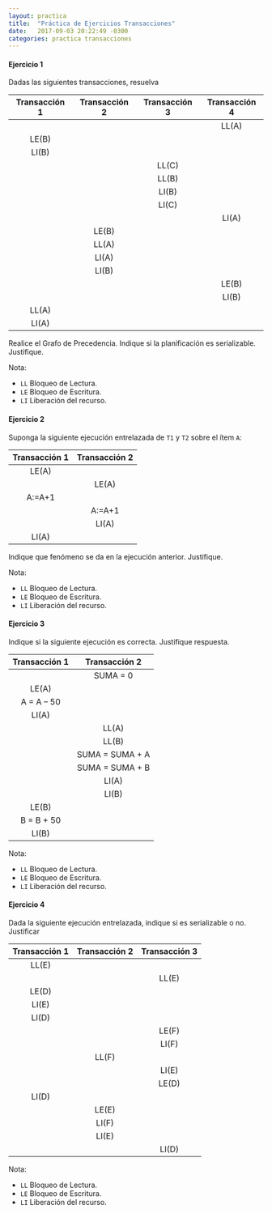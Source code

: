 ```yaml
---
layout: practica
title:  "Práctica de Ejercicios Transacciones"
date:   2017-09-03 20:22:49 -0300
categories: practica transacciones
---
```


#### Ejercicio 1

Dadas las siguientes transacciones, resuelva

| Transacción 1 | Transacción 2 | Transacción 3 | Transacción 4 |
| :-: | :-: | :-: | :-: |
| | | | LL(A) |
| LE(B) | | | |
| LI(B) | | | |
| | | LL(C) | |
| | | LL(B) | |
| | | LI(B) | |
| | | LI(C) | |
| | | | LI(A) |
| | LE(B) | | |
| | LL(A) | | |
| | LI(A) | | |
| | LI(B) | | |
| | | | LE(B) |
| | | | LI(B) |
| LL(A) | | | |
| LI(A) | | | |

Realice el Grafo de Precedencia. Indique si la planificación es serializable. Justifique.

Nota: 

* ``LL`` Bloqueo de Lectura.
* ``LE`` Bloqueo de Escritura.
* ``LI`` Liberación del recurso.

#### Ejercicio 2

Suponga la siguiente ejecución entrelazada de ``T1`` y ``T2`` sobre el ítem ``A``:

| Transacción 1 | Transacción 2 |
|:-------------:|:-------------:|
| LE(A) |  |
|  | LE(A) |
| A:=A+1 |  |
|  | A:=A+1 |
|  | LI(A) |
| LI(A) |  |

Indique que fenómeno se da en la ejecución anterior. Justifique.
 
Nota: 

* ``LL`` Bloqueo de Lectura.
* ``LE`` Bloqueo de Escritura.
* ``LI`` Liberación del recurso.

#### Ejercicio 3

Indique si la siguiente ejecución es correcta. Justifique respuesta.

| Transacción 1 | Transacción 2 |
|:-------------:|:---------------:|
|  | SUMA = 0 |
| LE(A) |  |
| A = A – 50 |  |
| LI(A) |  |
|  | LL(A) |
|  | LL(B) |
|  | SUMA = SUMA + A |
|  | SUMA = SUMA + B |
|  | LI(A) |
|  | LI(B) |
| LE(B) |  |
| B = B + 50 |  |
| LI(B) |  |

Nota: 

* ``LL`` Bloqueo de Lectura.
* ``LE`` Bloqueo de Escritura.
* ``LI`` Liberación del recurso.

#### Ejercicio 4

Dada la siguiente ejecución entrelazada, indique si es serializable o no. Justificar

| Transacción 1 | Transacción 2 | Transacción 3 |
|:-------------:|:-------------:|:-------------:|
| LL(E) |  |  |
|  |  | LL(E) |
| LE(D) |  |  |
| LI(E) |  |  |
| LI(D) |  |  |
|  |  | LE(F) |
|  |  | LI(F) |
|  | LL(F) |  |
|  |  | LI(E) |
|  |  | LE(D) |
| LI(D) |  |  |
|  | LE(E) |  |
|  | LI(F) |  |
|  | LI(E) |  |
|  |  | LI(D) |

Nota: 

* ``LL`` Bloqueo de Lectura.
* ``LE`` Bloqueo de Escritura.
* ``LI`` Liberación del recurso.
